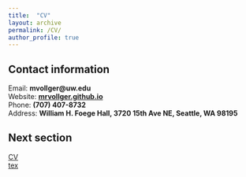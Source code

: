 ```yaml
---
title:  "CV"
layout: archive
permalink: /CV/
author_profile: true
---
```



## Contact information 
Email: __mvollger@uw.edu__    
Website: __[mrvollger.github.io](mrvollger.github.io)__    
Phone: __(707) 407-8732__     
Address: __William H. Foege Hall, 3720 15th Ave NE, Seattle, WA 98195__   

## Next section 


[CV](https://github.com/mrvollger/CV/blob/master/CV.pdf)   
[tex](https://github.com/mrvollger/CV)
